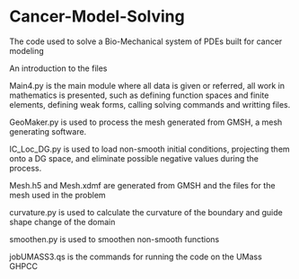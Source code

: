 # Cancer-Model-Solving
The code used to solve a Bio-Mechanical system of PDEs built for cancer modeling

An introduction to the files

Main4.py is the main module where all data is given or referred, all work in mathematics is presented, such as defining function spaces and finite elements, defining weak forms, calling solving commands and writting files.

GeoMaker.py is used to process the mesh generated from GMSH, a mesh generating software.

IC_Loc_DG.py is used to load non-smooth initial conditions, projecting them onto a DG space, and eliminate possible negative values during the process.

Mesh.h5 and Mesh.xdmf are generated from GMSH and the files for the mesh used in the problem

curvature.py is used to calculate the curvature of the boundary and guide shape change of the domain

smoothen.py is used to smoothen non-smooth functions

jobUMASS3.qs is the commands for running the code on the UMass GHPCC
